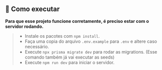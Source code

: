 ## 🚀 Como executar

**Para que esse projeto funcione corretamente, é preciso estar com o servidor rodando.**

>- Instale os pacotes com `npm install`.
>- Faça uma copia do arquivo `.env.example` para `.env` e altere caso necessário.
>- Execute `npx prisma migrate dev` para rodar as migrations. (Esse comando também já vai executar as seeds)
>- Execute `npm run dev` para iniciar o servidor.